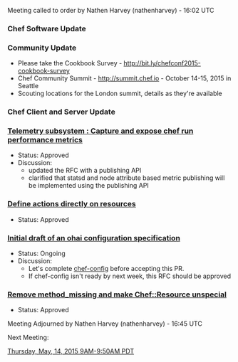 Meeting called to order by Nathen Harvey (nathenharvey) - 16:02 UTC

### Chef Software Update

### Community Update
* Please take the Cookbook Survey - http://bit.ly/chefconf2015-cookbook-survey
* Chef Community Summit - http://summit.chef.io - October 14-15, 2015 in Seattle
* Scouting locations for the London summit, details as they're available

### Chef Client and Server Update

### [Telemetry subsystem : Capture and expose chef run performance metrics](https://github.com/chef/chef-rfc/pull/120)
* Status:  Approved
* Discussion:
  * updated the RFC with a publishing API
  * clarified that statsd and node attribute based metric publishing will be implemented using the publishing API

### [Define actions directly on resources](https://github.com/chef/chef-rfc/pull/121)
* Status:  Approved

### [Initial draft of an ohai configuration specification](https://github.com/chef/chef-rfc/pull/118)
* Status:  Ongoing
* Discussion:
  * Let's complete [chef-config](https://github.com/chef/chef-config) before accepting this PR.
  * If chef-config isn't ready by next week, this RFC should be approved 

### [Remove method_missing and make Chef::Resource unspecial](https://github.com/chef/chef-rfc/pull/117)
* Status:  Approved
  
Meeting Adjourned by Nathen Harvey (nathenharvey) - 16:45 UTC

Next Meeting:

[Thursday, May, 14, 2015 9AM-9:50AM PDT](http://www.timeanddate.com/worldclock/fixedtime.html?msg=%23chef-hacking+developers%27+meeting&iso=20150514T12&p1=419&am=50)